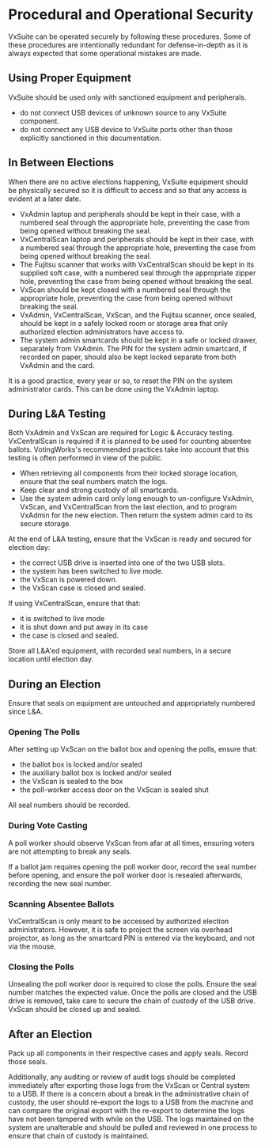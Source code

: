 # Procedural and Operational Security

VxSuite can be operated securely by following these procedures. Some of these procedures are intentionally redundant for defense-in-depth as it is always expected that some operational mistakes are made.

## Using Proper Equipment

VxSuite should be used only with sanctioned equipment and peripherals.

* do not connect USB devices of unknown source to any VxSuite component.
* do not connect any USB device to VxSuite ports other than those explicitly sanctioned in this documentation.

## In Between Elections

When there are no active elections happening, VxSuite equipment should be physically secured so it is difficult to access and so that any access is evident at a later date.

* VxAdmin laptop and peripherals should be kept in their case, with a numbered seal through the appropriate hole, preventing the case from being opened without breaking the seal.
* VxCentralScan laptop and peripherals should be kept in their case, with a numbered seal through the appropriate hole, preventing the case from being opened without breaking the seal.
* The Fujitsu scanner that works with VxCentralScan should be kept in its supplied soft case, with a numbered seal through the appropriate zipper hole, preventing the case from being opened without breaking the seal.
* VxScan should be kept closed with a numbered seal through the appropriate hole, preventing the case from being opened without breaking the seal.
* VxAdmin, VxCentralScan, VxScan, and the Fujitsu scanner, once sealed, should be kept in a safely locked room or storage area that only authorized election administrators have access to.
* The system admin smartcards should be kept in a safe or locked drawer, separately from VxAdmin. The PIN for the system admin smartcard, if recorded on paper, should also be kept locked separate from both VxAdmin and the card.

It is a good practice, every year or so, to reset the PIN on the system administrator cards. This can be done using the VxAdmin laptop.

## During L\&A Testing

Both VxAdmin and VxScan are required for Logic & Accuracy testing. VxCentralScan is required if it is planned to be used for counting absentee ballots. VotingWorks's recommended practices take into account that this testing is often performed in view of the public.

* When retrieving all components from their locked storage location, ensure that the seal numbers match the logs.
* Keep clear and strong custody of all smartcards.
* Use the system admin card only long enough to un-configure VxAdmin, VxScan, and VxCentralScan from the last election, and to program VxAdmin for the new election. Then return the system admin card to its secure storage.

At the end of L\&A testing, ensure that the VxScan is ready and secured for election day:

* the correct USB drive is inserted into one of the two USB slots.
* the system has been switched to live mode.
* the VxScan is powered down.
* the VxScan case is closed and sealed.

If using VxCentralScan, ensure that that:

* it is switched to live mode
* it is shut down and put away in its case
* the case is closed and sealed.

Store all L\&A'ed equipment, with recorded seal numbers, in a secure location until election day.

## During an Election

Ensure that seals on equipment are untouched and appropriately numbered since L\&A.

### Opening The Polls

After setting up VxScan on the ballot box and opening the polls, ensure that:

* the ballot box is locked and/or sealed
* the auxiliary ballot box is locked and/or sealed
* the VxScan is sealed to the box
* the poll-worker access door on the VxScan is sealed shut

All seal numbers should be recorded.

### During Vote Casting

A poll worker should observe VxScan from afar at all times, ensuring voters are not attempting to break any seals.

If a ballot jam requires opening the poll worker door, record the seal number before opening, and ensure the poll worker door is resealed afterwards, recording the new seal number.

### Scanning Absentee Ballots

VxCentralScan is only meant to be accessed by authorized election administrators. However, it is safe to project the screen via overhead projector, as long as the smartcard PIN is entered via the keyboard, and not via the mouse.

### Closing the Polls

Unsealing the poll worker door is required to close the polls. Ensure the seal number matches the expected value. Once the polls are closed and the USB drive is removed, take care to secure the chain of custody of the USB drive. VxScan should be closed up and sealed.

## After an Election&#x20;

Pack up all components in their respective cases and apply seals. Record those seals.

Additionally, any auditing or review of audit logs should be completed immediately after exporting those logs from the VxScan or Central system to a USB. If there is a concern about a break in the administrative chain of custody, the user should re-export the logs to a USB from the machine and can compare the original export with the re-export to determine the logs have not been tampered with while on the USB. The logs maintained on the system are unalterable and should be pulled and reviewed in one process to ensure that chain of custody is maintained.&#x20;
